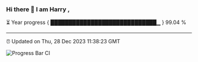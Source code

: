### Hi there 👋 I am Harry , 

⏳ Year progress { █████████████████████████████▁ } 99.04 %

---

⏰ Updated on Thu, 28 Dec 2023 11:38:23 GMT

![Progress Bar CI](https://github.com/duykhang68/duykhang68/workflows/Progress%20Bar%20CI/badge.svg)
